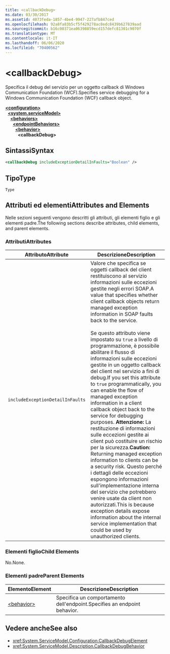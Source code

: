 ```yaml
---
title: <callbackDebug>
ms.date: 03/30/2017
ms.assetid: 4073feda-1857-4be4-9947-227afb847ced
ms.openlocfilehash: 92a8fa83b5cf5f429278ac8edc8439b627839aad
ms.sourcegitcommit: b16c00371ea06398859ecd157defc81301c9070f
ms.translationtype: MT
ms.contentlocale: it-IT
ms.lasthandoff: 06/06/2020
ms.locfileid: "70400562"
---
```

# \<callbackDebug>
<span data-ttu-id="e7040-101">Specifica il debug del servizio per un oggetto callback di Windows Communication Foundation (WCF).</span><span class="sxs-lookup"><span data-stu-id="e7040-101">Specifies service debugging for a Windows Communication Foundation (WCF) callback object.</span></span>  
  
[**\<configuration>**](../configuration-element.md)\
&nbsp;&nbsp;[**\<system.serviceModel>**](system-servicemodel.md)\
&nbsp;&nbsp;&nbsp;&nbsp;[**\<behaviors>**](behaviors.md)\
&nbsp;&nbsp;&nbsp;&nbsp;&nbsp;&nbsp;[**\<endpointBehaviors>**](endpointbehaviors.md)\
&nbsp;&nbsp;&nbsp;&nbsp;&nbsp;&nbsp;&nbsp;&nbsp;[**\<behavior>**](behavior-of-endpointbehaviors.md)\
&nbsp;&nbsp;&nbsp;&nbsp;&nbsp;&nbsp;&nbsp;&nbsp;&nbsp;&nbsp;**\<callbackDebug>**  
  
## <a name="syntax"></a><span data-ttu-id="e7040-102">Sintassi</span><span class="sxs-lookup"><span data-stu-id="e7040-102">Syntax</span></span>  
  
```xml  
<callbackDebug includeExceptionDetailInFaults="Boolean" />
```  
  
## <a name="type"></a><span data-ttu-id="e7040-103">Tipo</span><span class="sxs-lookup"><span data-stu-id="e7040-103">Type</span></span>  
 `Type`  
  
## <a name="attributes-and-elements"></a><span data-ttu-id="e7040-104">Attributi ed elementi</span><span class="sxs-lookup"><span data-stu-id="e7040-104">Attributes and Elements</span></span>  
 <span data-ttu-id="e7040-105">Nelle sezioni seguenti vengono descritti gli attributi, gli elementi figlio e gli elementi padre.</span><span class="sxs-lookup"><span data-stu-id="e7040-105">The following sections describe attributes, child elements, and parent elements.</span></span>  
  
### <a name="attributes"></a><span data-ttu-id="e7040-106">Attributi</span><span class="sxs-lookup"><span data-stu-id="e7040-106">Attributes</span></span>  
  
|<span data-ttu-id="e7040-107">Attributo</span><span class="sxs-lookup"><span data-stu-id="e7040-107">Attribute</span></span>|<span data-ttu-id="e7040-108">Descrizione</span><span class="sxs-lookup"><span data-stu-id="e7040-108">Description</span></span>|  
|---------------|-----------------|  
|`includeExceptionDetailInFaults`|<span data-ttu-id="e7040-109">Valore che specifica se oggetti callback del client restituiscono al servizio informazioni sulle eccezioni gestite negli errori SOAP.</span><span class="sxs-lookup"><span data-stu-id="e7040-109">A value that specifies whether client callback objects return managed exception information in SOAP faults back to the service.</span></span><br /><br /> <span data-ttu-id="e7040-110">Se questo attributo viene impostato su `true` a livello di programmazione, è possibile abilitare il flusso di informazioni sulle eccezioni gestite in un oggetto callback del client nel servizio a fini di debug.</span><span class="sxs-lookup"><span data-stu-id="e7040-110">If you set this attribute to `true` programmatically, you can enable the flow of managed exception information in a client callback object back to the service for debugging purposes.</span></span> <span data-ttu-id="e7040-111">**Attenzione:**  La restituzione di informazioni sulle eccezioni gestite ai client può costituire un rischio per la sicurezza.</span><span class="sxs-lookup"><span data-stu-id="e7040-111">**Caution:**  Returning managed exception information to clients can be a security risk.</span></span> <span data-ttu-id="e7040-112">Questo perché i dettagli delle eccezioni espongono informazioni sull'implementazione interna del servizio che potrebbero venire usate da client non autorizzati.</span><span class="sxs-lookup"><span data-stu-id="e7040-112">This is because exception details expose information about the internal service implementation that could be used by unauthorized clients.</span></span>|  
  
### <a name="child-elements"></a><span data-ttu-id="e7040-113">Elementi figlio</span><span class="sxs-lookup"><span data-stu-id="e7040-113">Child Elements</span></span>  
 <span data-ttu-id="e7040-114">No.</span><span class="sxs-lookup"><span data-stu-id="e7040-114">None.</span></span>  
  
### <a name="parent-elements"></a><span data-ttu-id="e7040-115">Elementi padre</span><span class="sxs-lookup"><span data-stu-id="e7040-115">Parent Elements</span></span>  
  
|<span data-ttu-id="e7040-116">Elemento</span><span class="sxs-lookup"><span data-stu-id="e7040-116">Element</span></span>|<span data-ttu-id="e7040-117">Descrizione</span><span class="sxs-lookup"><span data-stu-id="e7040-117">Description</span></span>|  
|-------------|-----------------|  
|[\<behavior>](behavior-of-endpointbehaviors.md)|<span data-ttu-id="e7040-118">Specifica un comportamento dell'endpoint.</span><span class="sxs-lookup"><span data-stu-id="e7040-118">Specifies an endpoint behavior.</span></span>|  
  
## <a name="see-also"></a><span data-ttu-id="e7040-119">Vedere anche</span><span class="sxs-lookup"><span data-stu-id="e7040-119">See also</span></span>

- <xref:System.ServiceModel.Configuration.CallbackDebugElement>
- <xref:System.ServiceModel.Description.CallbackDebugBehavior>
